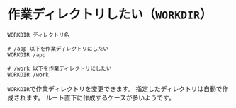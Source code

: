 # 作業ディレクトリしたい（``WORKDIR``）

```docker
WORKDIR ディレクトリ名

# /app 以下を作業ディレクトリにしたい
WORKDIR /app

# /work 以下を作業ディレクトリにしたい
WORKDIR /work
```

``WORKDIR``で作業ディレクトリを変更できます。
指定したディレクトリは自動で作成されます。
ルート直下に作成するケースが多いようです。
